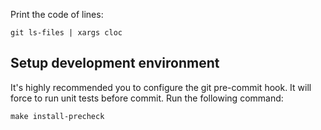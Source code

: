 Print the code of lines:

```shell
git ls-files | xargs cloc
```

## Setup development environment
It's highly recommended you to configure the git pre-commit hook. It will force to run unit tests before commit.
Run the following command:

```shell
make install-precheck
```
